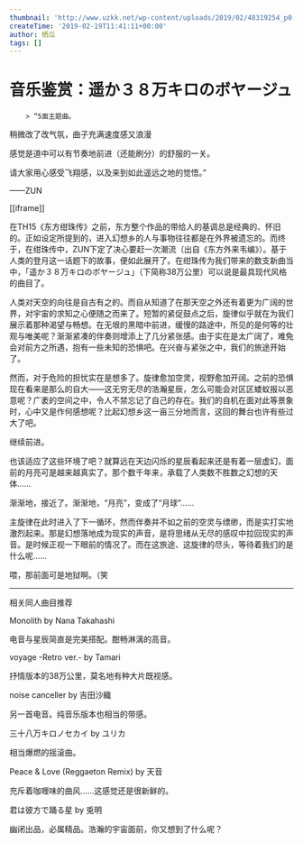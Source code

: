 ```yaml
---
thumbnail: 'http://www.uzkk.net/wp-content/uploads/2019/02/48319254_p0-825x510.jpg'
createTime: '2019-02-19T11:41:11+00:00'
author: 栖瓜
tags: []
---
```


# 音乐鉴赏：遥か３８万キロのボヤージュ

		> “5面主题曲。

稍微改了改气氛，曲子充满速度感又浪漫

感觉是道中可以有节奏地前进（还能刷分）的舒服的一关。

请大家用心感受飞翔感，以及来到如此遥远之地的觉悟。”

——ZUN

[[iframe]]

在TH15《东方绀珠传》之前，东方整个作品的带给人的基调总是经典的、怀旧的。正如设定所提到的，进入幻想乡的人与事物往往都是在外界被遗忘的。而终于，在绀珠传中，ZUN下定了决心要赶一次潮流（出自《东方外来韦编》）。基于人类的登月这一话题下的故事，便如此展开了。在绀珠传为我们带来的数支新曲当中，「遥か３８万キロのボヤージュ」（下简称38万公里）可以说是最具现代风格的曲目了。

人类对天空的向往是自古有之的。而自从知道了在那天空之外还有着更为广阔的世界，对宇宙的求知之心便随之而来了。短暂的紧促鼓点之后，旋律似乎就在为我们展示着那种渴望与畅想。在无垠的黑暗中前进，缓慢的路途中，所见的是何等的壮观与唯美呢？渐渐紧凑的伴奏则增添上了几分紧张感。由于实在是太广阔了，难免会对前方之所遇，抱有一些未知的恐惧吧。在兴奋与紧张之中，我们的旅途开始了。

然而，对于危险的担忧实在是想多了。旋律愈加空灵，视野愈加开阔。之前的恐惧现在看来是那么的自大——这无穷无尽的浩瀚星辰，怎么可能会对区区蝼蚁报以恶意呢？广袤的空间之中，令人不禁忘记了自己的存在。我们的自机在面对此等景象时，心中又是作何感想呢？比起幻想乡这一亩三分地而言，这回的舞台也许有些过大了吧。

继续前进。

也该适应了这些环境了吧？就算远在天边闪烁的星辰看起来还是有着一层虚幻，面前的月亮可是越来越真实了。那个数千年来，承载了人类数不胜数之幻想的天体……

渐渐地，接近了。渐渐地，“月亮”，变成了“月球”……

主旋律在此时进入了下一循环，然而伴奏并不如之前的空灵与缥缈，而是实打实地激烈起来。那是幻想落地成为现实的声音，是将思绪从无尽的感叹中拉回现实的声音。是时候正视一下眼前的情况了。而在这旅途、这旋律的尽头，等待着我们的是什么呢……

喂，那前面可是地狱啊。（笑

---

相关同人曲目推荐

Monolith by Nana Takahashi

电音与星辰简直是完美搭配。酣畅淋漓的高音。

voyage -Retro ver.- by Tamari

抒情版本的38万公里，莫名地有种大片既视感。

noise canceller by 吉田沙織

另一首电音。纯音乐版本也相当的带感。

三十八万キロノセカイ by ユリカ

相当爆燃的摇滚曲。

Peace & Love (Reggaeton Remix) by 天音

充斥着咖喱味的曲风……这感觉还是很新鲜的。

君は彼方で踊る星 by 兎明

幽闭出品，必属精品。浩瀚的宇宙面前，你又想到了什么呢？
